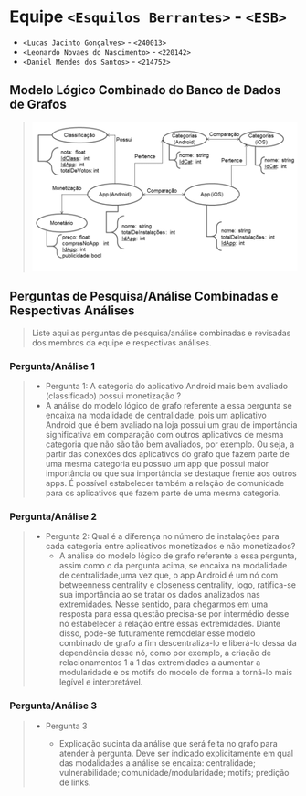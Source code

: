 # Equipe `<Esquilos Berrantes>` - `<ESB>`
* `<Lucas Jacinto Gonçalves>` - `<240013>`
* `<Leonardo Novaes do Nascimento>` - `<220142>`
* `<Daniel Mendes dos Santos>` - `<214752>`

## Modelo Lógico Combinado do Banco de Dados de Grafos
> ![Modelo Lógico de Grafo](images/grafo.png)

## Perguntas de Pesquisa/Análise Combinadas e Respectivas Análises

> Liste aqui as perguntas de pesquisa/análise combinadas e revisadas dos membros da equipe e respectivas análises.
>
### Pergunta/Análise 1
> * Pergunta 1:
>   A categoria do aplicativo Android mais bem avaliado (classificado) possui monetização ?
>  * A análise do modelo lógico de grafo referente a essa pergunta se encaixa na modalidade de centralidade, pois um aplicativo Android que é bem avaliado na loja possui um grau de importância significativa em comparação com outros aplicativos de mesma categoria que não são tão bem avaliados, por exemplo. Ou seja, a partir das conexões dos aplicativos do grafo que fazem parte de uma mesma categoria eu possuo um app que possui maior importância ou que sua importância se destaque frente aos outros apps. É possível estabelecer também a relação de comunidade para os aplicativos que fazem parte de uma mesma categoria.

### Pergunta/Análise 2
> * Pergunta 2:
>   Qual é a diferença no número de instalações para cada categoria entre aplicativos monetizados e não monetizados?
>   * A análise do modelo lógico de grafo referente a essa pergunta, assim como o da pergunta acima, se encaixa na modalidade de centralidade,uma vez que, o app Android é um nó com  betweenness centrality e closeness centrality, logo, ratifica-se sua importância ao se tratar os dados analizados nas extremidades. Nesse sentido, para chegarmos em uma resposta para essa questão precisa-se por intermédio desse nó estabelecer a relação entre essas extremidades. 
  Diante disso, pode-se futuramente remodelar esse modelo combinado de grafo a fim descentraliza-lo e liberá-lo dessa da dependência desse nó, como por exemplo, a criação de relacionamentos 1 a 1 das extremidades a aumentar a modularidade e os motifs do modelo de forma a torná-lo mais legível e interpretável.

 
### Pergunta/Análise 3
> * Pergunta 3
>   
>   * Explicação sucinta da análise que será feita no grafo para atender à pergunta. Deve ser indicado explicitamente em qual das modalidades a análise se encaixa: centralidade; vulnerabilidade; comunidade/modularidade; motifs; predição de links.
